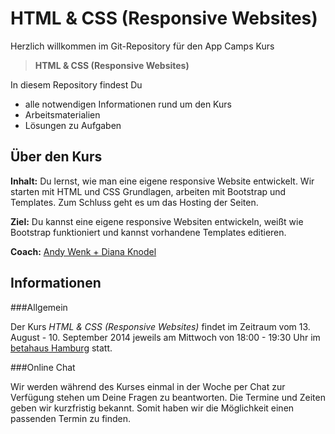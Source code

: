 HTML & CSS (Responsive Websites)
================================

Herzlich willkommen im Git-Repository für den App Camps Kurs

> **HTML & CSS (Responsive Websites)**

In diesem Repository findest Du 

* alle notwendigen Informationen rund um den Kurs
* Arbeitsmaterialien
* Lösungen zu Aufgaben

Über den Kurs
-------------

**Inhalt:** Du lernst, wie man eine eigene responsive Website entwickelt. Wir starten mit HTML und CSS Grundlagen, arbeiten mit Bootstrap und Templates. Zum Schluss geht es um das Hosting der Seiten.

**Ziel:** Du kannst eine eigene responsive Websiten entwickeln, weißt wie Bootstrap funktioniert und kannst vorhandene Templates editieren.

**Coach:** [Andy Wenk + Diana Knodel](http://appcamps.de/erwachsene.html)

Informationen
-------------

###Allgemein

Der Kurs *HTML & CSS (Responsive Websites)* findet im Zeitraum vom 13. August - 10. September 2014 jeweils am Mittwoch von 18:00 - 19:30 Uhr im [betahaus Hamburg](http://hamburg.betahaus.de/) statt.

###Online Chat

Wir werden während des Kurses einmal in der Woche per Chat zur Verfügung stehen um Deine Fragen zu beantworten. Die Termine und Zeiten geben wir kurzfristig bekannt. Somit haben wir die Möglichkeit einen passenden Termin zu finden.





